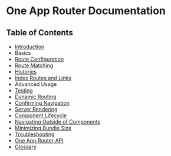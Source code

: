 # One App Router Documentation

## Table of Contents

* [Introduction](Introduction.md)
* Basics
 * [Route Configuration](guides/RouteConfiguration.md)
 * [Route Matching](guides/RouteMatching.md)
 * [Histories](guides/Histories.md)
 * [Index Routes and Links](guides/IndexRoutes.md)
* Advanced Usage
 * [Testing](guides/Testing.md)
 * [Dynamic Routing](guides/DynamicRouting.md)
 * [Confirming Navigation](guides/ConfirmingNavigation.md)
 * [Server Rendering](guides/ServerRendering.md)
 * [Component Lifecycle](guides/ComponentLifecycle.md)
 * [Navigating Outside of Components](guides/NavigatingOutsideOfComponents.md)
 * [Minimizing Bundle Size](guides/MinimizingBundleSize.md)
* [Troubleshooting](Troubleshooting.md)
* [One App Router API](API.md)
* [Glossary](Glossary.md)
